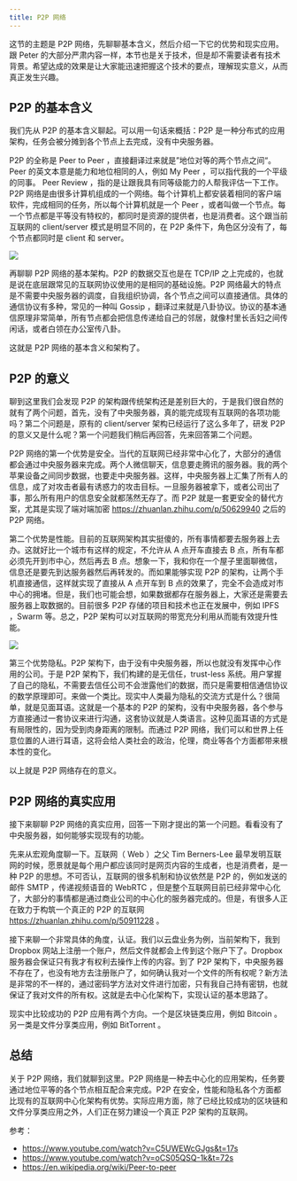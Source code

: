 ```yaml
---
title: P2P 网络
---
```


这节的主题是 P2P 网络，先聊聊基本含义，然后介绍一下它的优势和现实应用。跟 Peter 的大部分严肃内容一样，本节也是关于技术，但是却不需要读者有技术背景。希望达成的效果是让大家能迅速把握这个技术的要点，理解现实意义，从而真正发生兴趣。

## P2P 的基本含义

我们先从 P2P 的基本含义聊起。可以用一句话来概括：P2P 是一种分布式的应用架构，任务会被分摊到各个节点上去完成，没有中央服务器。

P2P 的全称是 Peer to Peer ，直接翻译过来就是”地位对等的两个节点之间“。Peer 的英文本意是能力和地位相同的人，例如 My Peer ，可以指代我的一个平级的同事。 Peer Review ，指的是让跟我具有同等级能力的人帮我评估一下工作。P2P 网络是由很多计算机组成的一个网络。每个计算机上都安装着相同的客户端软件，完成相同的任务，所以每个计算机就是一个 Peer ，或者叫做一个节点。每一个节点都是平等没有特权的，都同时是资源的提供者，也是消费者。这个跟当前互联网的 client/server 模式是明显不同的，在 P2P 条件下，角色区分没有了，每个节点都同时是 client 和 server。

![](https://img.haoqicat.com/2018120301.jpg)

再聊聊 P2P 网络的基本架构。P2P 的数据交互也是在 TCP/IP 之上完成的，也就是说在底层跟常见的互联网协议使用的是相同的基础设施。P2P 网络最大的特点是不需要中央服务器的调度，自我组织协调，各个节点之间可以直接通信。具体的通信协议有多种，常见的一种叫 Gossip ，翻译过来就是八卦协议。协议的基本通信原理非常简单，所有节点都会把信息传递给自己的邻居，就像村里长舌妇之间传闲话，或者白领在办公室传八卦。

这就是 P2P 网络的基本含义和架构了。

## P2P 的意义

聊到这里我们会发现 P2P 的架构跟传统架构还是差别巨大的，于是我们很自然的就有了两个问题，首先，没有了中央服务器，真的能完成现有互联网的各项功能吗？第二个问题是，原有的 client/server 架构已经运行了这么多年了，研发 P2P 的意义又是什么呢？第一个问题我们稍后再回答，先来回答第二个问题。

P2P 网络的第一个优势是安全。当代的互联网已经非常中心化了，大部分的通信都会通过中央服务器来完成。两个人微信聊天，信息要走腾讯的服务器。我的两个苹果设备之间同步数据，也要走中央服务器。这样，中央服务器上汇集了所有人的信息，成了对攻击者最有诱惑力的攻击目标。一旦服务器被拿下，或者公司出了事，那么所有用户的信息安全就都荡然无存了。而 P2P 就是一套更安全的替代方案，尤其是实现了端对端加密 https://zhuanlan.zhihu.com/p/50629940 之后的 P2P 网络。

第二个优势是性能。目前的互联网架构其实挺傻的，所有事情都要去服务器上去办。这就好比一个城市有这样的规定，不允许从 A 点开车直接去 B 点，所有车都必须先开到市中心，然后再去 B 点。想象一下，我和你在一个屋子里面聊微信，信息还是要先到达服务器然后再转发的。而如果能够实现 P2P 的架构，让两个手机直接通信，这样就实现了直接从 A 点开车到 B 点的效果了，完全不会造成对市中心的拥堵。但是，我们也可能会想，如果数据都存在服务器上，大家还是需要去服务器上取数据的。目前很多 P2P 存储的项目和技术也正在发展中，例如 IPFS ，Swarm 等。总之，P2P 架构可以对互联网的带宽充分利用从而能有效提升性能。

![](https://img.haoqicat.com/2018120302.jpg)

第三个优势隐私。P2P 架构下，由于没有中央服务器，所以也就没有发挥中心作用的公司。于是 P2P 架构下，我们构建的是无信任，trust-less 系统。用户掌握了自己的隐私，不需要去信任公司不会泄露他们的数据，而只是需要相信通信协议的数学原理即可。来做一个类比。现实中人类最为隐私的交流方式是什么？很简单，就是见面耳语。这就是一个基本的 P2P 的架构，没有中央服务器，各个参与方直接通过一套协议来进行沟通，这套协议就是人类语言。这种见面耳语的方式是有局限性的，因为受到肉身距离的限制。而通过 P2P 网络，我们可以和世界上任意位置的人进行耳语，这将会给人类社会的政治，伦理，商业等各个方面都带来根本性的变化。

以上就是 P2P 网络存在的意义。

##  P2P 网络的真实应用

接下来聊聊 P2P 网络的真实应用，回答一下刚才提出的第一个问题。看看没有了中央服务器，如何能够实现现有的功能。

先来从宏观角度聊一下。互联网（ Web ）之父 Tim Berners-Lee 最早发明互联网的时候，愿景就是每个用户都应该同时是网页内容的生成者，也是消费者，是一种 P2P 的思想。不可否认，互联网的很多机制和协议依然是 P2P 的，例如发送的邮件 SMTP ，传递视频语音的 WebRTC ，但是整个互联网目前已经非常中心化了，大部分的事情都是通过商业公司的中心化的服务器完成的。但是，有很多人正在致力于构筑一个真正的 P2P 的互联网 https://zhuanlan.zhihu.com/p/50911228 。

接下来聊一个非常具体的角度，认证。我们以云盘业务为例，当前架构下，我到 Dropbox 网站上注册一个账户，然后文件就都会上传到这个账户下了。Dropbox 服务器会保证只有我才有权利去操作上传的内容。到了 P2P 架构下，中央服务器不存在了，也没有地方去注册账户了，如何确认我对一个文件的所有权呢？新方法是非常的不一样的，通过密码学方法对文件进行加密，只有我自己持有密钥，也就保证了我对文件的所有权。这就是去中心化架构下，实现认证的基本思路了。

现实中比较成功的 P2P 应用有两个方向。一个是区块链类应用，例如 Bitcoin 。另一类是文件分享类应用，例如 BitTorrent 。

## 总结

关于 P2P 网络，我们就聊到这里。P2P 网络是一种去中心化的应用架构，任务要通过地位平等的各个节点相互配合来完成。P2P 在安全，性能和隐私各个方面都比现有的互联网中心化架构有优势。实际应用方面，除了已经比较成功的区块链和文件分享类应用之外，人们正在努力建设一个真正 P2P 架构的互联网。

参考：

- https://www.youtube.com/watch?v=C5UWEWcGJgs&t=17s
- https://www.youtube.com/watch?v=oCS05QSQ-1k&t=72s
- https://en.wikipedia.org/wiki/Peer-to-peer
